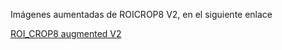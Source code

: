  Imágenes aumentadas de ROICROP8 V2, en el siguiente enlace

 [ROI_CROP8 augmented V2](https://usmcl-my.sharepoint.com/:f:/g/personal/nicolas_ruizr_usm_cl/EjBg6Eps5W9JnniMZJlYR1ABSe8L2x4RqxIe_WcFuhgHfA?e=UnkLts)



 
